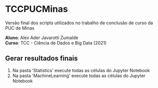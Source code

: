 # TCCPUCMinas
Versão final dos scripts utilizados no trabalho de conclusão de curso da PUC de Minas

**Aluno**: Alex Ader Javarotti Zumalde   
**Curso**: TCC - Ciência de Dados e Big Data (2021)   

## Gerar resultados finais   
1. Na pasta 'Statistics' execute todas as células do Jupyter Notebook    
2. Na pasta 'MachineLearning' execute todas as células do Jupyter Notebook   
